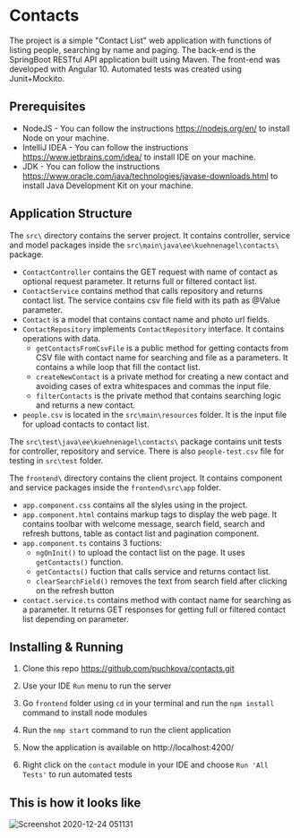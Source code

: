 # Contacts
The project is a simple "Contact List" web application with functions of listing people, searching by name and paging. 
The back-end is the SpringBoot RESTful API application built using Maven. The front-end was developed with Angular 10. Automated tests was created using Junit+Mockito.

## Prerequisites
- NodeJS - You can follow the instructions https://nodejs.org/en/ to install Node on your machine.
- IntelliJ IDEA - You can follow the instructions https://www.jetbrains.com/idea/ to install IDE on your machine.
- JDK - You can follow the instructions https://www.oracle.com/java/technologies/javase-downloads.html to install Java Development Kit on your machine.

## Application Structure
The `src\` directory contains the server project. It contains controller, service and model packages inside the `src\main\java\ee\kuehnenagel\contacts\` package.
- `ContactController` contains the GET request with name of contact as optional request parameter. It returns full or filtered contact list.
- `ContactService` contains method that calls repository and returns contact list. The service contains csv file field with its path as @Value parameter.
- `Contact` is a model that contains contact name and photo url fields.
- `ContactRepository` implements `ContactRepository` interface. It contains operations with data. 
	 - `getContactsFromCsvFile` is a public method for getting contacts from CSV file with contact name for searching and file as a parameters. It contains a while loop that fill the contact list.
	 - `createNewContact` is a private method for creating a new contact and avoiding cases of extra whitespaces and commas the input file.
   - `filterContacts` is the private method that contains searching logic and returns a new contact.
- `people.csv` is located in the `src\main\resources` folder. It is the input file for upload contacts to contact list.

The `src\test\java\ee\kuehnenagel\contacts\` package contains unit tests for controller, repository and service. There is also `people-test.csv` file for testing in `src\test` folder.

The `frontend\` directory contains the client project. It contains component and service packages inside the `frontend\src\app` folder.
- `app.component.css` contains all the slyles using in the project.
- `app.component.html` contains markup tags to display the web page. It contains toolbar with welcome message, search field, search and refresh buttons, table as contact list and pagination component.
- `app.component.ts` contains 3 fuctions: 
	 - `ngOnInit()` to upload the contact list on the page. It uses `getContacts()` function.
	 - `getContacts()` fuction that calls service and returns contact list. 
	 - `clearSearchField()` removes the text from search field after clicking on the refresh button
- `contact.service.ts` contains method with contact name for searching as a parameter. It returns GET responses for getting full or filtered contact list depending on parameter.

## Installing & Running 
1. Clone this repo https://github.com/puchkova/contacts.git

2. Use your IDE `Run` menu to run the server

3. Go `frontend` folder using `cd` in your terminal and run the `npm install` command to install node modules 

4. Run the `nmp start` command to run the client application

5. Now the application is available on http://localhost:4200/

6. Right click on the `contact` module in your IDE and choose `Run 'All Tests'` to run automated tests 

## This is how it looks like
![Screenshot 2020-12-24 051131](https://user-images.githubusercontent.com/54691147/103057364-f2c84c00-45a7-11eb-9397-101e83878960.jpg)

